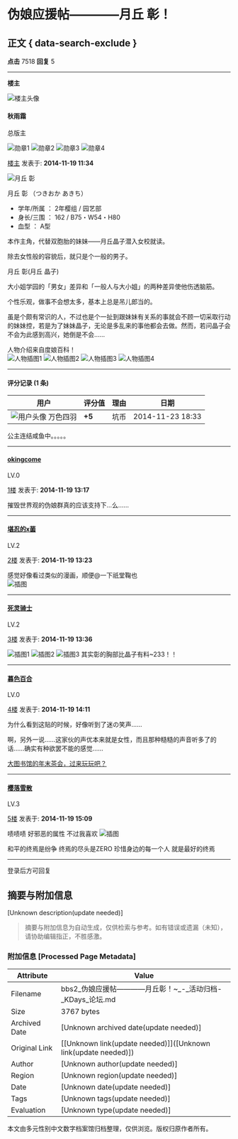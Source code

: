 # 伪娘应援帖————月丘 彰！

## 正文 { data-search-exclude }


**点击** 7518 **回复** 5

---

**楼主**

![楼主头像](https://avatar.ikdays.com/5/58591_1636543028.jpg)

#### 秋雨霜

总版主

![勋章1](https://nico.ikdays.com/medals/49b127101b282b59dca477de0512b1ac.gif)
![勋章2](https://nico.ikdays.com/medals/d3c9ed0bbfcb5aeb53c28e5fdedf27a8.gif)
![勋章3](https://nico.ikdays.com/medals/3940b2d73858bb44d3420c3afbab8b0d.gif)
![勋章4](https://nico.ikdays.com/medals/43_d3c293bc2a2a69b408dde993b4035e04.gif)

[楼主](javascript:;) 发表于: **2014-11-19 11:34**

![月丘 彰](https://nico.ikdays.com/Mon_1411/99_58591_806f907973196be.jpg)

月丘 彰 （つきおか あきち）

- 学年/所属 ： 2年樱组 / 园艺部 
- 身长/三围 ： 162 / B75・W54・H80
- 血型 ： A型

本作主角，代替双胞胎的妹妹——月丘晶子潜入女校就读。

除去女性般的容貌后，就只是个一般的男子。

月丘 彰(月丘 晶子)

大小姐学园的「男女」差异和「一般人与大小姐」的两种差异使他伤透脑筋。

个性乐观，做事不会想太多，基本上总是吊儿郎当的。

虽是个颇有常识的人，不过也是个一扯到跟妹妹有关系的事就会不顾一切采取行动的妹妹控，若是为了妹妹晶子，无论是多乱来的事他都会去做。然而，若问晶子会不会为此感到高兴，她倒是不会……

人物介绍来自度娘百科！  
![人物插图1](https://nico.ikdays.com/Mon_1411/99_58591_7491cc7c16f359c.png)
![人物插图2](https://nico.ikdays.com/Mon_1411/99_58591_290092b3de75b0a.jpg)
![人物插图3](https://nico.ikdays.com/Mon_1411/99_58591_e68b0d4703fa472.jpg)
![人物插图4](https://nico.ikdays.com/Mon_1411/99_58591_72a9e91511717bf.gif)

---

#### 评分记录 (1 条)

| 用户               | 评分值 | 理由          | 日期               |
|-------------------|--------|---------------|--------------------|
| ![用户头像](https://avatar.ikdays.com/36655.jpg!s) 万色四羽 | **+5** | 坑币         | 2014-11-23 18:33 |

公主连结咸鱼中。。。。。

---

#### [okingcome](https://kdays.net/user/profile?uid=79102)

LV.0

[1楼](javascript:;) 发表于: **2014-11-19 13:17**

摧毁世界观的伪娘群真的应该支持下...么......

---

#### [堪忍的x菌](https://kdays.net/user/profile?uid=23615)

LV.2

[2楼](javascript:;) 发表于: **2014-11-19 13:23**

感觉好像看过类似的漫画，顺便@一下祇堂鞠也  
![插图](http://kdays-net-static.smartgslb.com/days/attachment/Mon_1604/77_23615_8cde9132eba55b9.jpg)

---

#### [死灵骑士](https://kdays.net/user/profile?uid=4092)

LV.2

[3楼](javascript:;) 发表于: **2014-11-19 13:36**

![插图1](https://nico.ikdays.com/emotion/po/16.jpg) ![插图2](https://nico.ikdays.com/emotion/po/16.jpg) ![插图3](https://nico.ikdays.com/emotion/po/16.jpg) 其实彰的胸部比晶子有料~233！！

---

#### [暮色百合](https://kdays.net/user/profile?uid=78695)

LV.0

[4楼](javascript:;) 发表于: **2014-11-19 14:11**

为什么看到这贴的时候，好像听到了迷の笑声……

啊，另外一说……这家伙的声优本来就是女性，而且那种糙糙的声音听多了的话……确实有种欲罢不能的感觉……

[大图书馆的年末茶会，过来玩玩吧？](http://kdays.net/days/read.php?tid=51274)

---

#### [樱落雪散](https://kdays.net/user/profile?uid=69018)

LV.3

[5楼](javascript:;) 发表于: **2014-11-19 15:09**

啧啧啧 好邪恶的属性 不过我喜欢 ![插图](https://nico.ikdays.com/emotion/po/21.jpg)

和平的终焉是纷争 终焉的尽头是ZERO 珍惜身边的每一个人 就是最好的终焉

---

登录后方可回复
<!-- tcd_original_link https://bbs2.kdays.net/read/51218 -->


## 摘要与附加信息

<!-- tcd_abstract -->
[Unknown description(update needed)]
<!-- tcd_abstract_end -->

> 摘要与附加信息为自动生成，仅供检索与参考。如有错误或遗漏（未知），请协助编辑指正，不胜感激。

### 附加信息 [Processed Page Metadata]

| Attribute       | Value                                  |
|-----------------|----------------------------------------|
| Filename        | bbs2_伪娘应援帖————月丘彰！~_-_活动归档-_KDays_论坛.md                             |
| Size            | 3767 bytes                           |
| Archived Date   | [Unknown archived date(update needed)]                             |
| Original Link   | [[Unknown link(update needed)]]([Unknown link(update needed)])                       |
| Author          | [Unknown author(update needed)]                               |
| Region          | [Unknown region(update needed)]                               |
| Date            | [Unknown date(update needed)]                                 |
| Tags            | [Unknown tags(update needed)]                                 |
| Evaluation            | [Unknown type(update needed)]                                 |
<!-- tcd_table_end -->

本文由多元性别中文数字档案馆归档整理，仅供浏览。版权归原作者所有。
